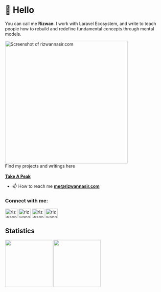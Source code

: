 # 👋 Hello

You can call me **Rizwan**. I work with Laravel Ecosystem, and write to teach people how to rebuild and redefine fundamental concepts through mental models.

<a href="https://rizwannasir.com"><img src="https://rizwannasir.com/social-image.png" alt="Screenshot of rizwannasir.com" width="400"></a><br />Find my projects and writings here<br /><br /><a href="https://rizwannasir.com">**Take A Peak**</a> 

- 📫 How to reach me **me@rizwannasir.com**

<h3 align="left">Connect with me:</h3>
<p align="left">
<a href="https://twitter.com/rizwannaasir" target="blank"><img align="center" src="https://raw.githubusercontent.com/rahuldkjain/github-profile-readme-generator/master/src/images/icons/Social/twitter.svg" alt="rizwannaasir" height="30" width="40" /></a>
<a href="https://fb.com/rizwannaasir" target="blank"><img align="center" src="https://raw.githubusercontent.com/rahuldkjain/github-profile-readme-generator/master/src/images/icons/Social/facebook.svg" alt="rizwannaasir" height="30" width="40" /></a>
<a href="https://instagram.com/rizwannaasir" target="blank"><img align="center" src="https://raw.githubusercontent.com/rahuldkjain/github-profile-readme-generator/master/src/images/icons/Social/instagram.svg" alt="rizwannaasir" height="30" width="40" /></a>
<a href="https://www.youtube.com/c/rizwannaasir" target="blank"><img align="center" src="https://raw.githubusercontent.com/rahuldkjain/github-profile-readme-generator/master/src/images/icons/Social/youtube.svg" alt="rizwannaasir" height="30" width="40" /></a>
</p>

## Statistics

<div>
  <a href="https://github.com/rizwannaasir?tab=repositories&q=&type=&language=&sort=stargazers"><img height="154" src="https://github-readme-stats.vercel.app/api?username=rizwannaasir&show_icons=true&theme=react&count_private=true&hide=contribs" /></a>
  <img height="154" src="https://github-readme-stats.vercel.app/api/top-langs/?username=rizwannaasir&layout=compact&theme=react&hide=php&langs_count=6" />
</div>
